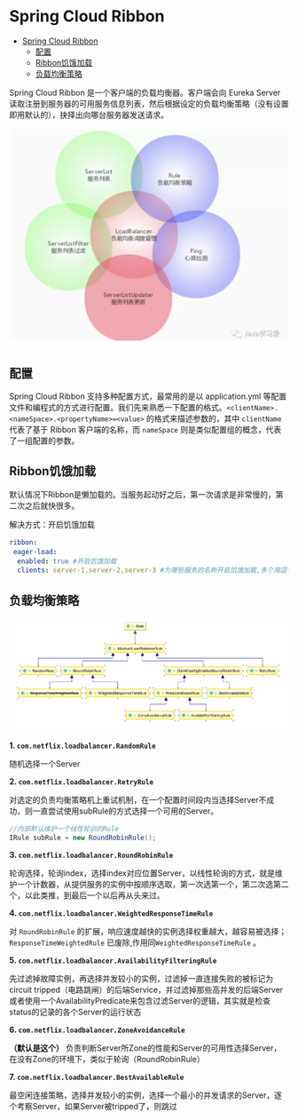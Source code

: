 # Spring Cloud Ribbon

<!-- TOC -->

- [Spring Cloud Ribbon](#spring-cloud-ribbon)
  - [配置](#%e9%85%8d%e7%bd%ae)
  - [Ribbon饥饿加载](#ribbon%e9%a5%a5%e9%a5%bf%e5%8a%a0%e8%bd%bd)
  - [负载均衡策略](#%e8%b4%9f%e8%bd%bd%e5%9d%87%e8%a1%a1%e7%ad%96%e7%95%a5)

<!-- /TOC -->

Spring Cloud Ribbon 是一个客户端的负载均衡器。客户端会向 Eureka Server 读取注册到服务器的可用服务信息列表，然后根据设定的负载均衡策略（没有设置即用默认的），抉择出向哪台服务器发送请求。


![ae](../../img/spring-cloud/ribbon-2.png)

## 配置

Spring Cloud Ribbon 支持多种配置方式，最常用的是以 application.yml 等配置文件和编程式的方式进行配置。我们先来熟悉一下配置的格式。`<clientName>.<nameSpace>.<propertyName>=<value>` 的格式来描述参数的，其中 `clientName` 代表了基于 Ribbon 客户端的名称，而 `nameSpace` 则是类似配置组的概念，代表了一组配置的参数。


## Ribbon饥饿加载

默认情况下Ribbon是懒加载的。当服务起动好之后，第一次请求是非常慢的，第二次之后就快很多。

解决方式：开启饥饿加载

``` yml
ribbon:
 eager-load:
  enabled: true #开启饥饿加载
  clients: server-1,server-2,server-3 #为哪些服务的名称开启饥饿加载,多个用逗号分隔
```

## 负载均衡策略

![ae](../../img/spring-cloud/ribbon-1.png)



**1. `com.netflix.loadbalancer.RandomRule`**

随机选择一个Server

**2. `com.netflix.loadbalancer.RetryRule`**

对选定的负责均衡策略机上重试机制，在一个配置时间段内当选择Server不成功，则一直尝试使用subRule的方式选择一个可用的Server。

``` java
//内部默认维护一个线性轮训的Rule
IRule subRule = new RoundRobinRule();
```

**3. `com.netflix.loadbalancer.RoundRobinRule`**


轮询选择，轮询index，选择index对应位置Server，以线性轮询的方式，就是维护一个计数器，从提供服务的实例中按顺序选取，第一次选第一个，第二次选第二个，以此类推，到最后一个以后再从头来过。

**4. `com.netflix.loadbalancer.WeightedResponseTimeRule`**

对 `RoundRobinRule` 的扩展，响应速度越快的实例选择权重越大，越容易被选择；`ResponseTimeWeightedRule` 已废除,作用同`WeightedResponseTimeRule` 。

**5. `com.netflix.loadbalancer.AvailabilityFilteringRule`**

先过滤掉故障实例，再选择并发较小的实例，过滤掉一直连接失败的被标记为circuit tripped（电路跳闸）的后端Service，并过滤掉那些高并发的后端Server或者使用一个AvailabilityPredicate来包含过滤Server的逻辑，其实就是检查status的记录的各个Server的运行状态

**6. `com.netflix.loadbalancer.ZoneAvoidanceRule`**

**（默认是这个）** 负责判断Server所Zone的性能和Server的可用性选择Server，在没有Zone的环境下，类似于轮询（RoundRobinRule）

**7. `com.netflix.loadbalancer.BestAvailableRule`**

最空闲连接策略，选择并发较小的实例，选择一个最小的并发请求的Server，逐个考察Server，如果Server被tripped了，则跳过